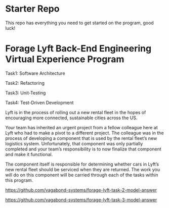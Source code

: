 # Starter Repo
This repo has everything you need to get started on the program, good luck!

# Forage Lyft Back-End Engineering Virtual Experience Program

Task1: Software Architecture 

Task2: Refactoring 

Task3: Unit-Testing 

Task4: Test-Driven Development

Lyft is in the process of rolling out a new rental fleet in the hopes of encouraging more connected, sustainable cities across the US.

Your team has inherited an urgent project from a fellow colleague here at Lyft who had to make a pivot to a different project. The colleague was in the process of developing a component that is used by the rental fleet’s new logistics system. Unfortunately, that component was only partially completed and your team’s responsibility is to now finalize that component and make it functional.

The component itself is responsible for determining whether cars in Lyft’s new rental fleet should be serviced when they are returned. The work you will do on this component will be carried through each of the tasks within this program.


https://github.com/vagabond-systems/forage-lyft-task-2-model-answer

https://github.com/vagabond-systems/forage-lyft-task-3-model-answer
